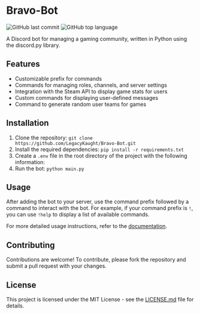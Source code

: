 # Bravo-Bot

![GitHub last commit](https://img.shields.io/github/last-commit/LegacyKaught/Bravo-Bot?style=flat-square)
![GitHub top language](https://img.shields.io/github/languages/top/LegacyKaught/Bravo-Bot?style=flat-square)

A Discord bot for managing a gaming community, written in Python using the discord.py library.

## Features

- Customizable prefix for commands
- Commands for managing roles, channels, and server settings
- Integration with the Steam API to display game stats for users
- Custom commands for displaying user-defined messages
- Command to generate random user teams for games

## Installation

1. Clone the repository: `git clone https://github.com/LegacyKaught/Bravo-Bot.git`
2. Install the required dependencies: `pip install -r requirements.txt`
3. Create a `.env` file in the root directory of the project with the following information:
4. Run the bot: `python main.py`

## Usage

After adding the bot to your server, use the command prefix followed by a command to interact with the bot. For example, if your command prefix is `!`, you can use `!help` to display a list of available commands.

For more detailed usage instructions, refer to the [documentation](https://github.com/LegacyKaught/Bravo-Bot/wiki).

## Contributing

Contributions are welcome! To contribute, please fork the repository and submit a pull request with your changes.

## License

This project is licensed under the MIT License - see the [LICENSE.md](LICENSE.md) file for details.
